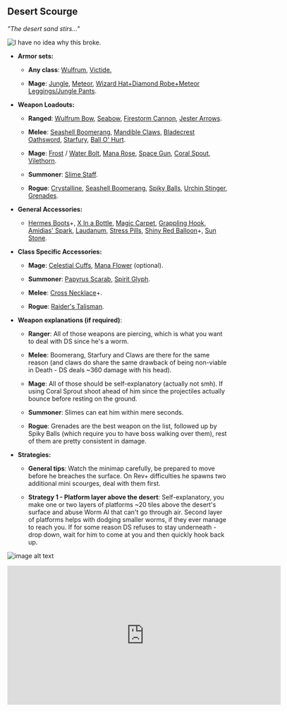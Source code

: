 ## Desert Scourge

*"The desert sand stirs..."*

![I have no idea why this broke.](../public/BMbpD6rCZ1qoniF20u7H2A_img_4.png)

* **Armor sets:**

    * **Any class**: [Wulfrum](https://calamitymod.gamepedia.com/Wulfrum_armor), [Victide.](https://calamitymod.gamepedia.com/Victide_armor)

    * **Mage**: [Jungle](https://terraria.gamepedia.com/Jungle_armor), [Meteor](https://terraria.gamepedia.com/Meteor_armor), [Wizard Hat+Diamond Robe+Meteor Leggings/Jungle Pants](https://terraria.gamepedia.com/Wizard_set).

* **Weapon Loadouts:**

    * **Ranged**: [Wulfrum Bow](https://calamitymod.gamepedia.com/Wulfrum_Bow), [Seabow](https://calamitymod.gamepedia.com/Seabow), [Firestorm Cannon](https://calamitymod.gamepedia.com/Firestorm_Cannon), [Jester Arrows](https://terraria.gamepedia.com/Jester%27s_Arrow).

    * **Melee**: [Seashell Boomerang](https://calamitymod.gamepedia.com/Seashell_Boomerang), [Mandible Claws](https://calamitymod.gamepedia.com/Mandible_Bow), [Bladecrest Oathsword](https://calamitymod.gamepedia.com/Bladecrest_Oathsword), [Starfury](https://terraria.gamepedia.com/Starfury), [Ball O' Hurt](https://terraria.gamepedia.com/Ball_O%27_Hurt).

    * **Mage**: [Frost](https://calamitymod.gamepedia.com/Frost_Bolt) / [Water Bolt](https://terraria.gamepedia.com/Water_Bolt), [Mana Rose](https://calamitymod.gamepedia.com/Mana_Rose), [Space Gun](https://terraria.gamepedia.com/Space_Gun), [Coral Spout](https://calamitymod.gamepedia.com/Coral_Spout), [Vilethorn](https://terraria.gamepedia.com/Vilethorn).

    * **Summoner**: [Slime Staff](https://terraria.gamepedia.com/Slime_Staff).

    * **Rogue**: [Crystalline](https://calamitymod.gamepedia.com/Crystalline), [Seashell Boomerang](https://calamitymod.gamepedia.com/Seashell_Boomerang), [Spiky Balls](https://terraria.gamepedia.com/Spiky_Ball), [Urchin Stinger](https://calamitymod.gamepedia.com/Urchin_Stinger), [Grenades](https://terraria.gamepedia.com/Grenade).

* **General Accessories:**

    * [Hermes Boots](https://terraria.gamepedia.com/Hermes_Boots)+, [X In a Bottle](https://terraria.gamepedia.com/Cloud_in_a_Bottle), [Magic Carpet](https://terraria.gamepedia.com/Magic_Carpet), [Grappling Hook](https://terraria.gamepedia.com/Hooks), [Amidias' Spark](https://calamitymod.gamepedia.com/Amidias%27_Spark), [Laudanum](https://calamitymod.gamepedia.com/Laudanum), [Stress Pills](https://calamitymod.gamepedia.com/Stress_Pills), [Shiny Red Balloon](https://terraria.gamepedia.com/Shiny_Red_Balloon)+, [Sun Stone](https://terraria.gamepedia.com/Sun_Stone).

* **Class Specific Accessories:**

    * **Mage**: [Celestial Cuffs](https://terraria.gamepedia.com/Celestial_Cuffs), [Mana Flower](https://terraria.gamepedia.com/Mana_Flower) (optional).

    * **Summoner**: [Papyrus Scarab](https://terraria.gamepedia.com/Papyrus_Scarab), [Spirit Glyph](https://calamitymod.gamepedia.com/Spirit_Glyph).

    * **Melee**: [Cross Necklace](https://terraria.gamepedia.com/Cross_Necklace)+.

    * **Rogue**: [Raider's Talisman](https://calamitymod.gamepedia.com/Raider%27s_Talisman).

* **Weapon explanations (if required)**:

   * **Ranger**: All of those weapons are piercing, which is what you want to deal with DS since he's a worm.

   * **Melee**: Boomerang, Starfury and Claws are there for the same reason (and claws do share the same drawback of being non-viable in Death - DS deals ~360 damage with his head).

   * **Mage**: All of those should be self-explanatory (actually not smh).
If using Coral Sprout shoot ahead of him since the projectiles actually bounce before resting on the ground.

   * **Summoner**: Slimes can eat him within mere seconds.
    
   * **Rogue**: Grenades are the best weapon on the list, followed up by Spiky Balls (which require you to have boss walking over them), rest of them are pretty consistent in damage.

* **Strategies:**

   * **General tips**: Watch the minimap carefully, be prepared to move before he breaches the surface. On Rev+ difficulties he spawns two additional mini scourges, deal with them first. 

   * **Strategy 1 - Platform layer above the desert**: Self-explanatory, you make one or two layers of platforms ~20 tiles above the desert's surface and abuse Worm AI that can't go through air. Second layer of platforms helps with dodging smaller worms, if they ever manage to reach you. If for some reason DS refuses to stay underneath - drop down, wait for him to come at you and then quickly hook back up.

![image alt text](../public/BMbpD6rCZ1qoniF20u7H2A_img_5.png)

<div align="center"><iframe width="620" height="315" src="https://www.youtube.com/embed/qKwVbObLr-s" frameborder="0" allowfullscreen></iframe></div>
